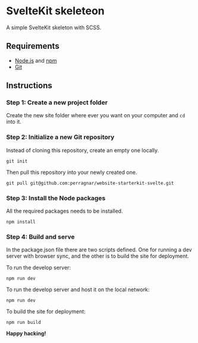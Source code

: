 # SvelteKit skeleteon

A simple SvelteKit skeleton with SCSS.

## Requirements

- [Node.js](https://nodejs.org/en/) and [npm](https://www.npmjs.com/)
- [Git](https://git-scm.com/)

## Instructions

### Step 1: Create a new project folder

Create the new site folder where ever you want on your computer and `cd` into it.

### Step 2: Initialize a new Git repository

Instead of cloning this repository, create an empty one locally.

```
git init
```

Then pull this repository into your newly created one.

```
git pull git@github.com:perragnar/website-starterkit-svelte.git
```

### Step 3: Install the Node packages

All the required packages needs to be installed.

```
npm install
```

### Step 4: Build and serve

In the package.json file there are two scripts defined. One for running a dev server with browser sync, and the other is to build the site for deployment.

To run the develop server:

```
npm run dev
```

To run the develop server and host it on the local network:

```
npm run dev
```

To build the site for deployment:

```
npm run build
```

**Happy hacking!**
